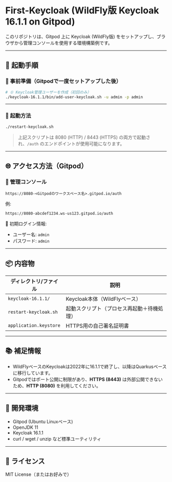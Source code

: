 # First-Keycloak (WildFly版 Keycloak 16.1.1 on Gitpod)

このリポジトリは、Gitpod 上に Keycloak (WildFly版) をセットアップし、ブラウザから管理コンソールを使用する環境構築例です。

---

## 🚀 起動手順

### 🔧 事前準備（Gitpodで一度セットアップした後）
```bash
# ① Keycloak管理ユーザーを作成（初回のみ）
./keycloak-16.1.1/bin/add-user-keycloak.sh -u admin -p admin
```

---

### 🏁 起動方法
```bash
./restart-keycloak.sh
```

> 上記スクリプトは 8080 (HTTP) / 8443 (HTTPS) の両方で起動され、`/auth` のエンドポイントが使用可能になります。

---

## 🌐 アクセス方法（Gitpod）

### 🔗 管理コンソール
`https://8080-<Gitpodのワークスペース名>.gitpod.io/auth`

例:  
```
https://8080-abcdef1234.ws-us123.gitpod.io/auth
```

🔑 初期ログイン情報:
- ユーザー名: `admin`
- パスワード: `admin`

---

## 📦 内容物

| ディレクトリ/ファイル            | 説明                                       |
|----------------------------------|--------------------------------------------|
| `keycloak-16.1.1/`               | Keycloak本体（WildFlyベース）             |
| `restart-keycloak.sh`           | 起動スクリプト（プロセス再起動＋待機処理） |
| `application.keystore`          | HTTPS用の自己署名証明書                   |

---

## 📚 補足情報

- WildFlyベースのKeycloakは2022年に16.1.1で終了し、以降はQuarkusベースに移行しています。
- Gitpodではポート公開に制限があり、**HTTPS (8443)** は外部公開できないため、**HTTP (8080)** を利用してください。

---

## 🧪 開発環境

- Gitpod (Ubuntu Linuxベース)
- OpenJDK 11
- Keycloak 16.1.1
- curl / wget / unzip など標準ユーティリティ

---

## 📝 ライセンス

MIT License（またはお好みで）
